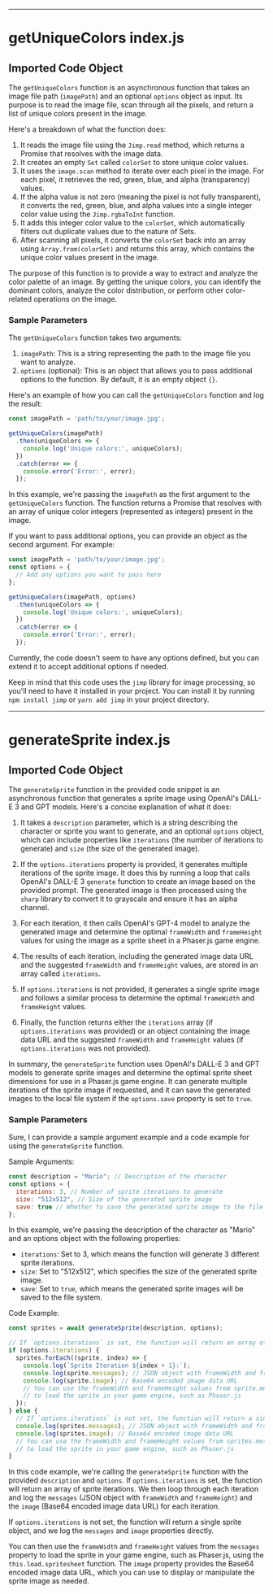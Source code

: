 
  
  

---
# getUniqueColors index.js
## Imported Code Object
The `getUniqueColors` function is an asynchronous function that takes an image file path (`imagePath`) and an optional `options` object as input. Its purpose is to read the image file, scan through all the pixels, and return a list of unique colors present in the image.

Here's a breakdown of what the function does:

1. It reads the image file using the `Jimp.read` method, which returns a Promise that resolves with the image data.
2. It creates an empty `Set` called `colorSet` to store unique color values.
3. It uses the `image.scan` method to iterate over each pixel in the image. For each pixel, it retrieves the red, green, blue, and alpha (transparency) values.
4. If the alpha value is not zero (meaning the pixel is not fully transparent), it converts the red, green, blue, and alpha values into a single integer color value using the `Jimp.rgbaToInt` function.
5. It adds this integer color value to the `colorSet`, which automatically filters out duplicate values due to the nature of Sets.
6. After scanning all pixels, it converts the `colorSet` back into an array using `Array.from(colorSet)` and returns this array, which contains the unique color values present in the image.

The purpose of this function is to provide a way to extract and analyze the color palette of an image. By getting the unique colors, you can identify the dominant colors, analyze the color distribution, or perform other color-related operations on the image.

### Sample Parameters

The `getUniqueColors` function takes two arguments:

1. `imagePath`: This is a string representing the path to the image file you want to analyze.
2. `options` (optional): This is an object that allows you to pass additional options to the function. By default, it is an empty object `{}`.

Here's an example of how you can call the `getUniqueColors` function and log the result:

```javascript
const imagePath = 'path/to/your/image.jpg';

getUniqueColors(imagePath)
  .then(uniqueColors => {
    console.log('Unique colors:', uniqueColors);
  })
  .catch(error => {
    console.error('Error:', error);
  });
```

In this example, we're passing the `imagePath` as the first argument to the `getUniqueColors` function. The function returns a Promise that resolves with an array of unique color integers (represented as integers) present in the image.

If you want to pass additional options, you can provide an object as the second argument. For example:

```javascript
const imagePath = 'path/to/your/image.jpg';
const options = {
  // Add any options you want to pass here
};

getUniqueColors(imagePath, options)
  .then(uniqueColors => {
    console.log('Unique colors:', uniqueColors);
  })
  .catch(error => {
    console.error('Error:', error);
  });
```

Currently, the code doesn't seem to have any options defined, but you can extend it to accept additional options if needed.

Keep in mind that this code uses the `jimp` library for image processing, so you'll need to have it installed in your project. You can install it by running `npm install jimp` or `yarn add jimp` in your project directory.

---
# generateSprite index.js
## Imported Code Object
The `generateSprite` function in the provided code snippet is an asynchronous function that generates a sprite image using OpenAI's DALL-E 3 and GPT models. Here's a concise explanation of what it does:

1. It takes a `description` parameter, which is a string describing the character or sprite you want to generate, and an optional `options` object, which can include properties like `iterations` (the number of iterations to generate) and `size` (the size of the generated image).

2. If the `options.iterations` property is provided, it generates multiple iterations of the sprite image. It does this by running a loop that calls OpenAI's DALL-E 3 `generate` function to create an image based on the provided prompt. The generated image is then processed using the `sharp` library to convert it to grayscale and ensure it has an alpha channel.

3. For each iteration, it then calls OpenAI's GPT-4 model to analyze the generated image and determine the optimal `frameWidth` and `frameHeight` values for using the image as a sprite sheet in a Phaser.js game engine.

4. The results of each iteration, including the generated image data URL and the suggested `frameWidth` and `frameHeight` values, are stored in an array called `iterations`.

5. If `options.iterations` is not provided, it generates a single sprite image and follows a similar process to determine the optimal `frameWidth` and `frameHeight` values.

6. Finally, the function returns either the `iterations` array (if `options.iterations` was provided) or an object containing the image data URL and the suggested `frameWidth` and `frameHeight` values (if `options.iterations` was not provided).

In summary, the `generateSprite` function uses OpenAI's DALL-E 3 and GPT models to generate sprite images and determine the optimal sprite sheet dimensions for use in a Phaser.js game engine. It can generate multiple iterations of the sprite image if requested, and it can save the generated images to the local file system if the `options.save` property is set to `true`.

### Sample Parameters

Sure, I can provide a sample argument example and a code example for using the `generateSprite` function.

Sample Arguments:

```javascript
const description = "Mario"; // Description of the character
const options = {
  iterations: 3, // Number of sprite iterations to generate
  size: "512x512", // Size of the generated sprite image
  save: true // Whether to save the generated sprite image to the file system
};
```

In this example, we're passing the description of the character as "Mario" and an options object with the following properties:

- `iterations`: Set to 3, which means the function will generate 3 different sprite iterations.
- `size`: Set to "512x512", which specifies the size of the generated sprite image.
- `save`: Set to `true`, which means the generated sprite images will be saved to the file system.

Code Example:

```javascript
const sprites = await generateSprite(description, options);

// If `options.iterations` is set, the function will return an array of sprite iterations
if (options.iterations) {
  sprites.forEach((sprite, index) => {
    console.log(`Sprite Iteration ${index + 1}:`);
    console.log(sprite.messages); // JSON object with frameWidth and frameHeight
    console.log(sprite.image); // Base64 encoded image data URL
    // You can use the frameWidth and frameHeight values from sprite.messages
    // to load the sprite in your game engine, such as Phaser.js
  });
} else {
  // If `options.iterations` is not set, the function will return a single sprite object
  console.log(sprites.messages); // JSON object with frameWidth and frameHeight
  console.log(sprites.image); // Base64 encoded image data URL
  // You can use the frameWidth and frameHeight values from sprites.messages
  // to load the sprite in your game engine, such as Phaser.js
}
```

In this code example, we're calling the `generateSprite` function with the provided `description` and `options`. If `options.iterations` is set, the function will return an array of sprite iterations. We then loop through each iteration and log the `messages` (JSON object with `frameWidth` and `frameHeight`) and the `image` (Base64 encoded image data URL) for each iteration.

If `options.iterations` is not set, the function will return a single sprite object, and we log the `messages` and `image` properties directly.

You can then use the `frameWidth` and `frameHeight` values from the `messages` property to load the sprite in your game engine, such as Phaser.js, using the `this.load.spritesheet` function. The `image` property provides the Base64 encoded image data URL, which you can use to display or manipulate the sprite image as needed.

  
  
